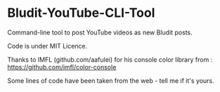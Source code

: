 # Bludit-YouTube-CLI-Tool
Command-line tool to post YouTube videos as new Bludit posts.

Code is under MIT Licence.

Thanks to IMFL (github.com/aafulei) for his console color library from :
https://github.com/imfl/color-console

Some lines of code have been taken from the web - tell me if it's yours.


